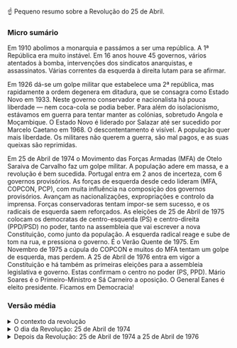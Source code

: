 ☝️ Pequeno resumo sobre a Revolução do 25 de Abril. 

### Micro sumário

Em 1910 abolimos a monarquia e passámos a ser uma república. A 1ª República era muito instável. Em 16 anos houve 45 governos, vários atentados à bomba, intervenções dos sindicatos anarquistas, e assassinatos. Várias correntes da esquerda à direita lutam para se afirmar.

Em 1926 dá-se um golpe militar que estabelece uma 2ª república, mas rapidamente a ordem degenera em ditadura, que se consagra como Estado Novo em 1933. Neste governo conservador e nacionalista há pouca liberdade — nem coca-cola se podia beber. Para além do isolacionismo, estávamos em guerra para tentar manter as colónias, sobretudo Angola e Moçambique. O Estado Novo é liderado por Salazar até ser sucedido por Marcelo Caetano em 1968. O descontentamento é visível. A população quer mais liberdade. Os militares não querem a guerra, são mal pagos, e as suas queixas são reprimidas. 

Em 25 de Abril de 1974 o Movimento das Forças Armadas (MFA) de Otelo Saraiva de Carvalho faz um golpe militar. A população adere em massa, e a revolução é bem sucedida. Portugal entra em 2 anos de incerteza, com 6 governos provisórios. As forças de esquerda desde cedo lideram (MFA, COPCON, PCP), com muita influência na composição dos governos provisórios. Avançam as nacionalizações, expropriações e controlo da imprensa. Forças conservadoras tentam impor-se sem sucesso, e os radicais de esquerda saem reforçados. As eleições de 25 de Abril de 1975 colocam os democratas de centro-esquerda (PS) e centro-direita (PPD/PSD) no poder, tanto na assembleia que vai escrever a nova Constituição, como junto da população. A esquerda radical reage e sube de tom na rua, e pressiona o governo. É o Verão Quente de 1975. Em Novembro de 1975 a cúpula do COPCON e muitos do MFA tentam um golpe de esquerda, mas perdem. A 25 de Abril de 1976 entra em vigor a Constituição e há também as primeiras eleições para a assembleia legislativa e governo. Estas confirmam o centro no poder (PS, PPD). Mário Soares é o Primeiro-Ministro e Sá Carneiro a oposição. O General Eanes é eleito presidente. Ficamos em Democracia!


### Versão média

<details markdown=1><summary>O contexto da revolução</summary>

Em 5 de Outubro de 1910 Portugal é proclamada a República e abandonada a monarquia. 

A 1a República que começou era muito instável. Em 16 anos sucedem-se 45 Governos e 7 Parlamentos, uma abundância de tentativas de golpes, atentados à bomba, e a intervenção direta e violenta do sindicalismo anarquista. Os partidos não se entendem, nem entre eles nem mesmo dentro deles. Por outro lado, outras forças tentam a aproximação a um regime messiânico com tendências absolutistas e conservadoras (Sidónio Pais), e existem mesmo correntes fascistas. 

Em 28 de Maio de 1926 dá-se um golpe de Estado de origem militar e fortemente anti-liberal, que abre a 2ª república.

Em 1933 a ditadura solidifica um plano ideológico e político, e passa a chamar-se Estado Novo, com Salazar como seu líder. Este dirige Portugal durante várias décadas. 

Em 1974 a economia está a crescer, mas poucos sectores da sociedade estão satisfeitos. Salazar estava decrépito e longe do poder, e desde 1968 que a ditadura é encabeçada pelo seu sucessor Marcelo Caetano. O Estado Novo é conservador e fortemente nacionalista, anti-comunista e anti-liberal, anti-NATO, anti-US etc. Portugal controla várias colónias como Angola e Moçambique, mas está em guerra para manter o seu controlo.

</details>

<details markdown=1><summary>O dia da Revolução: 25 de Abril de 1974</summary>
  
O 25 de Abril começa como um golpe militar. 

O Movimento das Forças Armadas (MFA) foi criado porque as médias patentes estavam descontentes. A nossa revolução surge então de razões banais: os militares são mal pagos, a carreira é inexistenet, e querem sair de África. Mas como se vivia numa ditadura, eles não podem sequer manifestar-se ou organizar-se para exigir melhores condições, e então o movimento assume desde cedo também a exigência de tornar Portugal mais livre. 

Também ºe importante o papel do General Spínola, pois é crítico da Guerra Colonial, e o seu livro “Portugal e o Futuro” deixa as médias patentes do MFA convictas que têm o suporte para a sua ação na cúpula dos militares. 

O golpe é bem sucedido. 

Em parte porque a ditadura estava podre e exausta, e o homem forte (Salazar) fora de cena. Mais importante, a adesão da população é imediata e muito expressiva. E assim se passou de um golpe militar para uma Revolução. (Porque uma revolução implica sempre adesão em massa, como quando se diz “a revolução dos smartphones”, e foi isso que aconteceu.)

</details>

<details markdown=1><summary>Depois da Revolução: 25 de Abril de 1974 a 25 de Abril de 1976</summary>

Depois da revolução, viveu-se uma enorme instabilidade com o choque de vários grupos e personalidades. 

O General Spínola é o primeiro presidente provisório no pós 25 de Abril de 1974, porque era uma alta patente e crítico da Guerra Colonial, o que era é útil para legitimar o golpe do MFA, e porque Marcelo Caetano deixa claro que apenas assumiria a derrota perante ele. Mas o Spínola também é conservador, o que choca com a corrente política mais forte do MFA, que é de esquerda/ esquerda radical e é liderada pelo Otelo Saraiva de Carvalho. 

Assim, o MFA bloqueia algumas decisões do Spínola. Enfraquecido, em Junho forma novo governo provisório com o Primeiro Ministro Vasco Gonçalves (outro militar), originalmente moderado, mas que também vira progressivamente à esquerda. 

O Spínola fica desagradado com o início da desconolonização (ele queria a federalização) e em Setembro tenta tomar controlo do País. Mas Otelo tinha criado o COPCON, que é a polícia física e política no pós 25 de Abril, e este é controlado por forças de esquerda. Expulsam o Spínola do governo, e metem lá o general Francisco da Costa Gomes, um moderado. 

O País vive sob incerteza e instabilidade. 600 mil retornados enchem as ruas, incluindo 100 mil militares, muitos sem cidade, família ou casa para onde ir, pois tinham nascido nas colónias. O Partido Comunista (PCP) e os outros partidos comunistas têm muita força e discutem-se planos para tornar Portugal numa realidade socialista, longe da social-democrata que é agora. A figura comunista mais clara é Álvaro Cunhal, que tinha regressado da Paris onde já liderava o PCP na clandestinidade. As nacionalizações avançam, desde terrenos agrícolas a bancos, passando por negócios e fábricas de vários tamanhos. Ocupam-se casas. Tudo isto gera ainda mais instabilidade. 

Em Março de 1975 o Spínola tenta um golpe, falha, e exila-se. Os elementos mais radicais de esquerda formam o Concelho da Revolução e instauram um 4º governo provisório, com o Vasco Gonçalves à cabeça. O falhanço de Spínola gera numa viragem à esquerda. 

Começa a destacar-se Mário Soares, que também voltara de Paris à cabeça do Partido Socialista (PS). Um ano depois da revolução, em 25 de Abril de 1975, fazem-se as primeiras eleições livres, para a Assembleia Constituinte. Isto é, são eleições para determinar os partidos que vão criar uma nova Constituição. Destaca-se o centro político. Ganha o PS, seguido pelo PPD (atual PSD), com o PCP a perder força (13%) e o CDS a aparecer pequeno (8%). 

O MFA continua a pressionar a assembleia para implementar o seu programa de esquerda, enquanto o PCP pressiona nas ruas através de nacionalizações e mobilização sindical, incluindo o controlo direto um jornal e indireto das redações. É o Verão Quente de 1975. 

Os governos provisórios incluiam gente de vários partidos. Mas em Junho o PS e o PPD (PSD) abandonam o 4º governo descontentes com a pressão do MFA e do PCP. Medem-se forças em discursos, artigos de jornal, comícios e nas ruas. 

A 8 de Agosto é criado o 5º governo provisório, que inclui o PCP, militares e independentes. O PCP e forças de esquerda controlam várias redações de jornais. 

A contestação pelo País cresce, e as sedes do PCP começam a ser vandalizadas. 

Em Setembro começa o 6º e último governo provisório, liderado pelo Vice-Almirante Pinheiro de Azevedo e composto pelo PS, PPD (PSD) e PCP. 

A 25 de Novembro dá-se uma tentativa de golpe pela esquerda, liderado pelo Otelo, o COPCON e membros do MFA. O General Ramalho Eanes pára o golpe e o COPCON é desmantelado. O golpe está envolto em alguma controvérsia: segundo várias fontes e versões da história, o PCP estava envolvido no golpe, ou autorizou o golpe, ou consentiu com o golpe; noutras versões, a esquerda tentou esse golpe apenas para evitar um novo golpe da direita similar ao de Março de 1975 de Spínola. 

Em 25 de Abril de 1976 há novas eleições, dois anos após a revolução e 1 ano após as primeiras eleições para criar a Constituição. Esta é a primeira eleição para o primeiro governo já com a Constituição a funcionar, que foi ratificada a 2 de Abril desse ano e que entra a funcionar precisamente em 25 de Abril de 1976. 

Os partidos moderados confirmam a sua vitória. O PS de Mário Soares ganha, o PPD de Sá Carneiro fica em segundo, e o CDS de Freitas do Amaral em terceiro, com o PCP de Cunhal em 4º. Em Junho o General Eanes é eleito presidente. 

E seguimos em democracia estável desde então.

</details>
